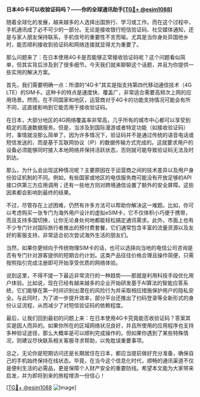 **日本4G卡可以收验证码吗？——你的全球通讯助手[[TG💪+ @esim1088](https://t.me/s/esim1088)]**

随着全球化的发展，越来越多的人选择出国旅行、学习或工作。而在这个过程中，手机通讯成了必不可少的一部分。无论是接收银行短信验证码、社交媒体通知，还是与家人朋友保持联系，手机信号的重要性不言而喻。尤其是当你身处异国他乡时，能否顺利接收到验证码和网络连接就显得尤为重要了。

那么问题来了：在日本使用4G卡是否能够正常接收验证码呢？这个问题看似简单，但其实背后涉及到了很多细节。今天我们就来聊聊这个话题，并且为你提供一些实用的解决方案。

首先，我们需要明确一点：所谓的“4G卡”其实是指支持第四代移动通信技术（4G LTE）的SIM卡。这种卡的特点是速度快、覆盖广，非常适合需要高频次上网的应用场景。然而，在不同国家和地区，运营商对于4G卡的功能支持情况可能会有所不同，这直接影响到它能否用于接收验证码。

在日本，大部分地区的4G网络覆盖率非常高，几乎所有的城市中心都可以享受到稳定的高速数据服务。但是，当涉及到国际漫游或者特定功能（如接收验证码）时，事情就没那么简单了。因为许多情况下，验证码并不是通过传统的语音电话或短信发送的，而是基于互联网协议（IP）的数据传输方式完成的。这就要求用户的设备必须能够同时接入本地网络并保持活跃状态，否则就可能导致验证码无法及时到达。

那么，为什么会出现这种情况呢？主要原因在于运营商之间的技术差异以及用户身份验证机制的不同。例如，有些国家或地区的电信服务商可能没有开放足够的API接口供第三方应用调用；还有一些地方则对跨境通信设置了额外的安全屏障。这些因素都会影响到最终的结果。

不过，尽管存在上述困难，仍然有许多方法可以帮助你解决这一难题。比如，你可以考虑购买一张专门为海外用户设计的虚拟eSIM卡，它不仅体积小巧便于携带，而且支持多国切换，让你无论身处何地都能轻松搞定通讯需求。此外，市面上也有不少专门针对国际旅行者推出的预付费套餐，它们通常包含丰富的流量资源以及友好的客服支持，非常适合初次尝试海外生活的朋友们。

当然，如果你更倾向于传统物理SIM卡的话，也可以选择向当地的电信公司咨询是否有专门针对游客提供的短期合约计划。这类产品往往价格合理且操作简便，只需按照指引完成注册即可开始享受优质的网络体验。

说到这里，不得不提一下最近非常流行的一种趋势——那就是利用科技手段优化用户体验。比如说，现在已经有越来越多的企业开始研发基于AI算法的智能应答系统，它们能够在第一时间识别出潜在的风险行为并采取相应措施保护用户的隐私安全。与此同时，为了进一步提升效率，部分平台还推出了扫码登录等全新形式的身份认证流程，从而减少了对短信验证码的依赖程度。

最后，让我们回到最初的问题上来：在日本使用4G卡究竟能否收验证码？答案其实是因人而异的。如果你所在的区域网络状况良好，并且所使用的应用程序也支持多种验证途径，那么大概率是可以顺利完成操作的。但如果你遇到了某些特殊情况，则建议尽快联系相关客服寻求帮助，以免耽误重要事项。

总之，无论你是短期访问还是长期居住在日本，都应当提前做好充分准备，确保自己的手机始终保持在线状态。毕竟，在当今这个信息化时代，顺畅的通讯渠道不仅是便利生活的必需品，更是保障个人财产安全的重要防线。希望本文能为大家带来启发，并为即将到来的旅程增添一份信心！

[[TG💪+ @esim1088](https://t.me/s/esim1088) ![Image](https://i.postimg.cc/4NQfJmqS/Snipaste-2025-05-13-00-14-12.png)]